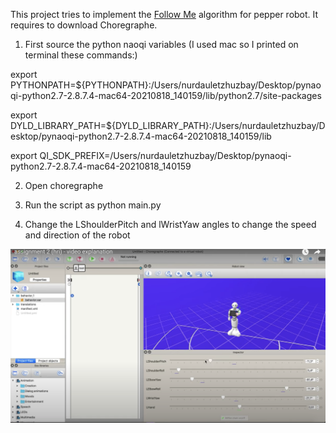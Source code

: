 This project tries to implement the [Follow Me](https://www.youtube.com/watch?v=K-fXHvKL86w) algorithm for pepper robot. It requires to download Choregraphe. 

1) First source the python naoqi variables (I used mac so I printed on terminal these commands:)

export PYTHONPATH=${PYTHONPATH}:/Users/nurdauletzhuzbay/Desktop/pynaoqi-python2.7-2.8.7.4-mac64-20210818_140159/lib/python2.7/site-packages

export DYLD_LIBRARY_PATH=${DYLD_LIBRARY_PATH}:/Users/nurdauletzhuzbay/Desktop/pynaoqi-python2.7-2.8.7.4-mac64-20210818_140159/lib 

export QI_SDK_PREFIX=/Users/nurdauletzhuzbay/Desktop/pynaoqi-python2.7-2.8.7.4-mac64-20210818_140159


2) Open choregraphe

3) Run the script as python main.py

4) Change the LShoulderPitch and lWristYaw angles to change the speed and direction of the robot

![choregraphe pepper](https://github.com/nurdauletzhuzbay/Follow-me-for-Pepper-Robot/blob/master/pepper.png)